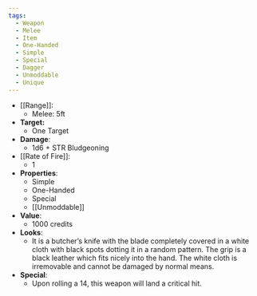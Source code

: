 ```yaml
---
tags:
  - Weapon
  - Melee
  - Item
  - One-Handed
  - Simple
  - Special
  - Dagger
  - Unmoddable
  - Unique
---
```

- [[Range]]:
	- Melee: 5ft
- **Target:**
	- One Target
- **Damage**:
	- 1d6 + STR Bludgeoning
- [[Rate of Fire]]:
	- 1
- **Properties**:
	- Simple
	- One-Handed
	- Special
	- [[Unmoddable]]
- **Value**:
	- 1000 credits
- **Looks**:
	- It is a butcher’s knife with the blade completely covered in a white cloth with black spots dotting it in a random pattern. The grip is a black leather which fits nicely into the hand. The white cloth is irremovable and cannot be damaged by normal means.
- **Special**:
	- Upon rolling a 14, this weapon will land a critical hit.
